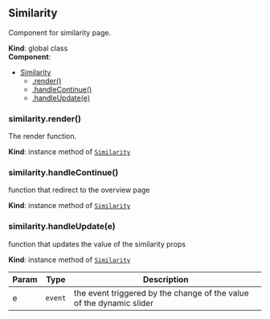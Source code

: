 <a name="Similarity"></a>

## Similarity
Component for similarity page.

**Kind**: global class  
**Component**:   

* [Similarity](#Similarity)
    * [.render()](#Similarity+render)
    * [.handleContinue()](#Similarity+handleContinue)
    * [.handleUpdate(e)](#Similarity+handleUpdate)

<a name="Similarity+render"></a>

### similarity.render()
The render function.

**Kind**: instance method of [<code>Similarity</code>](#Similarity)  
<a name="Similarity+handleContinue"></a>

### similarity.handleContinue()
function that redirect to the overview page

**Kind**: instance method of [<code>Similarity</code>](#Similarity)  
<a name="Similarity+handleUpdate"></a>

### similarity.handleUpdate(e)
function that updates the value of the similarity props

**Kind**: instance method of [<code>Similarity</code>](#Similarity)  

| Param | Type | Description |
| --- | --- | --- |
| e | <code>event</code> | the event triggered by the change of the value of the dynamic slider |

